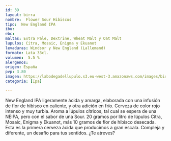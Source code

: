 ```yaml
---
id: 39
layout: birra
nombre:  Flower Sour Hibiscus
tipo:  New England IPA
ibu: 
ebc:
maltas: Extra Pale, Dextrine, Wheat Malt y Oat Malt
lupulos: Citra, Mosaic, Enigma y Ekuanot
levaduras: Windsor y New England (Lallemand)
formato: Lata 33cl.
volumen:  5.5 %
alergenos: 
origen: España
pvp: 3.80
imagen: https://labodegadellupulo.s3.eu-west-3.amazonaws.com/images/birras/flower.jpg
categoria: [Ipa]

---
```

New England IPA ligeramente ácida y amarga, elaborada con una infusión de flor de hibisco en caliente, y otra adición en frío. Cerveza de color rojo intenso y muy turbia. Aroma a lúpulos cítricos, tal cual se  espera de una NEIPA, pero con el sabor de una Sour. 20 gramos por litro de lúpulos Citra, Mosaic,  Enigma y Ekuanot, más 10 gramos de flor de hibisco desecada. Esta es la primera cerveza ácida que  producimos a gran escala. Compleja y diferente, un desafío para tus sentidos. ¿Te atreves?



